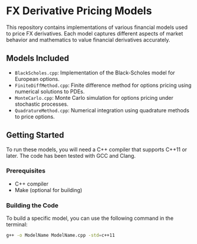 # FX Derivative Pricing Models

This repository contains implementations of various financial models used to price FX derivatives. Each model captures different aspects of market behavior and mathematics to value financial derivatives accurately.

## Models Included

- `BlackScholes.cpp`: Implementation of the Black-Scholes model for European options.
- `FiniteDiffMethod.cpp`: Finite difference method for options pricing using numerical solutions to PDEs.
- `MonteCarlo.cpp`: Monte Carlo simulation for options pricing under stochastic processes.
- `QuadratureMethod.cpp`: Numerical integration using quadrature methods to price options.

## Getting Started

To run these models, you will need a C++ compiler that supports C++11 or later. The code has been tested with GCC and Clang.

### Prerequisites

- C++ compiler
- Make (optional for building)

### Building the Code

To build a specific model, you can use the following command in the terminal:

```bash
g++ -o ModelName ModelName.cpp -std=c++11
